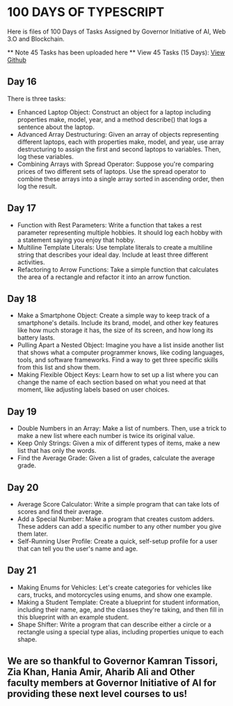 # 100 DAYS OF TYPESCRIPT
Here is files of 100 Days of Tasks Assigned by Governor Initiative of AI, Web 3.O and Blockchain. 

** Note 45 Tasks has been uploaded here **
View 45 Tasks (15 Days): [View Github](https://github.com/sarfarazunarr/45-typescript-tasks)

## Day 16
There is three tasks:
<ul>
    <li>Enhanced Laptop Object: Construct an object for a laptop including properties make, model, year, and a method describe() that logs a sentence about the laptop.</li>
    <li>Advanced Array Destructuring: Given an array of objects representing different laptops, each with properties make, model, and year, use array destructuring to assign the first and second laptops to variables. Then, log these variables.</li>
    <li>Combining Arrays with Spread Operator: Suppose you're comparing prices of two different sets of laptops. Use the spread operator to combine these arrays into a single array sorted in ascending order, then log the result.</li>
</ul>

## Day 17
<ul>
    <li>Function with Rest Parameters: Write a function that takes a rest parameter representing multiple hobbies. It should log each hobby with a statement saying you enjoy that hobby.</li>
    <li>Multiline Template Literals: Use template literals to create a multiline string that describes your ideal day. Include at least three different activities.</li>
    <li>Refactoring to Arrow Functions: Take a simple function that calculates the area of a rectangle and refactor it into an arrow function.</li>
</ul>

## Day 18
<ul>
    <li>Make a Smartphone Object: Create a simple way to keep track of a smartphone's details. Include its brand, model, and other key features like how much storage it has, the size of its screen, and how long its battery lasts.</li>
    <li>Pulling Apart a Nested Object: Imagine you have a list inside another list that shows what a computer programmer knows, like coding languages, tools, and software frameworks. Find a way to get three specific skills from this list and show them.</li>
    <li>Making Flexible Object Keys: Learn how to set up a list where you can change the name of each section based on what you need at that moment, like adjusting labels based on user choices.</li>
</ul>

## Day 19
<ul>
    <li>Double Numbers in an Array: Make a list of numbers. Then, use a trick to make a new list where each number is twice its original value.</li>
    <li>Keep Only Strings: Given a mix of different types of items, make a new list that has only the words.
</li>
    <li>Find the Average Grade: Given a list of grades, calculate the average grade.
</li>
</ul>

## Day 20
<ul>
    <li>Average Score Calculator: Write a simple program that can take lots of scores and find their average.
</li>
    <li>Add a Special Number: Make a program that creates custom adders. These adders can add a specific number to any other number you give them later.
</li>
    <li>Self-Running User Profile: Create a quick, self-setup profile for a user that can tell you the user's name and age.

</li>
</ul>

## Day 21
<ul>
    <li>Making Enums for Vehicles: Let's create categories for vehicles like cars, trucks, and motorcycles using enums, and show one example.
</li>
    <li>Making a Student Template: Create a blueprint for student information, including their name, age, and the classes they're taking, and then fill in this blueprint with an example student.
</li>
    <li>Shape Shifter: Write a program that can describe either a circle or a rectangle using a special type alias, including properties unique to each shape.
</li>
</ul>

## We are so thankful to Governor Kamran Tissori, Zia Khan, Hania Amir, Aharib Ali and Other faculty members at Governor Initiative of AI for providing these next level courses to us!